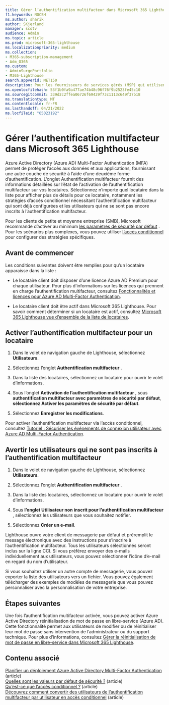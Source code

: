 ```yaml
---
title: Gérer l’authentification multifacteur dans Microsoft 365 Lighthouse
f1.keywords: NOCSH
ms.author: sharik
author: SKjerland
manager: scotv
audience: Admin
ms.topic: article
ms.prod: microsoft-365-lighthouse
ms.localizationpriority: medium
ms.collection:
- M365-subscription-management
- Adm_O365
ms.custom:
- AdminSurgePortfolio
- M365-Lighthouse
search.appverid: MET150
description: Pour les fournisseurs de services gérés (MSP) qui utilisent Microsoft 365 Lighthouse, découvrez comment gérer l’authentification multifacteur.
ms.openlocfilehash: 53f1b0fa9a477ae74b48c96f76f9b2523fe45c10
ms.sourcegitcommit: 339d2c2ffea06726f69429f73c1113c649f37b18
ms.translationtype: MT
ms.contentlocale: fr-FR
ms.lasthandoff: 04/21/2022
ms.locfileid: "65023192"
---
```

# <a name="manage-multifactor-authentication-in-microsoft-365-lighthouse"></a>Gérer l’authentification multifacteur dans Microsoft 365 Lighthouse

Azure Active Directory (Azure AD) Multi-Factor Authentication (MFA) permet de protéger l’accès aux données et aux applications, fournissant une autre couche de sécurité à l’aide d’une deuxième forme d’authentification. L’onglet Authentification multifacteur fournit des informations détaillées sur l’état de l’activation de l’authentification multifacteur sur vos locataires. Sélectionnez n’importe quel locataire dans la liste pour afficher plus de détails pour ce locataire, notamment les stratégies d’accès conditionnel nécessitant l’authentification multifacteur qui sont déjà configurées et les utilisateurs qui ne se sont pas encore inscrits à l’authentification multifacteur.

Pour les clients de petite et moyenne entreprise (SMB), Microsoft recommande d’activer au minimum [les paramètres de sécurité par défaut](/azure/active-directory/fundamentals/concept-fundamentals-security-defaults) . Pour les scénarios plus complexes, vous pouvez utiliser [l’accès conditionnel](/azure/active-directory/conditional-access/overview) pour configurer des stratégies spécifiques.

## <a name="before-you-begin"></a>Avant de commencer

Les conditions suivantes doivent être remplies pour qu’un locataire apparaisse dans la liste :

- Le locataire client doit disposer d’une licence Azure AD Premium pour chaque utilisateur. Pour plus d’informations sur les licences qui prennent en charge l’authentification multifacteur, consultez [Fonctionnalités et licences pour Azure AD Multi-Factor Authentication](/azure/active-directory/authentication/concept-mfa-licensing).

- Le locataire client doit être actif dans Microsoft 365 Lighthouse. Pour savoir comment déterminer si un locataire est actif, consultez [Microsoft 365 Lighthouse vue d’ensemble de la liste de locataires](/microsoft-365/lighthouse/m365-lighthouse-tenant-list-overview).

## <a name="enable-mfa-for-a-tenant"></a>Activer l’authentification multifacteur pour un locataire

1. Dans le volet de navigation gauche de Lighthouse, sélectionnez **Utilisateurs**.

2. Sélectionnez l’onglet **Authentification multifacteur** .

3. Dans la liste des locataires, sélectionnez un locataire pour ouvrir le volet d’informations.

4. Sous l’onglet **Activation de l’authentification multifacteur** , sous **authentification multifacteur avec paramètres de sécurité par défaut**, **sélectionnez Activer les paramètres de sécurité par défaut**.

5. Sélectionnez **Enregistrer les modifications**.

Pour activer l’authentification multifacteur via l’accès conditionnel, consultez [Tutoriel : Sécuriser les événements de connexion utilisateur avec Azure AD Multi-Factor Authentication](/azure/active-directory/authentication/tutorial-enable-azure-mfa).

## <a name="notify-users-who-arent-registered-for-mfa"></a>Avertir les utilisateurs qui ne sont pas inscrits à l’authentification multifacteur

1. Dans le volet de navigation gauche de Lighthouse, sélectionnez **Utilisateurs**.

2. Sélectionnez l’onglet **Authentification multifacteur** .

3. Dans la liste des locataires, sélectionnez un locataire pour ouvrir le volet d’informations.

4. Sous **l’onglet Utilisateur non inscrit pour l’authentification multifacteur** , sélectionnez les utilisateurs que vous souhaitez notifier.

5. Sélectionnez **Créer un e-mail**.

Lighthouse ouvre votre client de messagerie par défaut et préremplit le message électronique avec des instructions pour s’inscrire à l’authentification multifacteur. Tous les utilisateurs sélectionnés seront inclus sur la ligne CCI. Si vous préférez envoyer des e-mails individuellement aux utilisateurs, vous pouvez sélectionner l’icône d’e-mail en regard du nom d’utilisateur.

Si vous souhaitez utiliser un autre compte de messagerie, vous pouvez exporter la liste des utilisateurs vers un fichier. Vous pouvez également télécharger des exemples de modèles de messagerie que vous pouvez personnaliser avec la personnalisation de votre entreprise.

## <a name="next-steps"></a>Étapes suivantes

Une fois l’authentification multifacteur activée, vous pouvez activer Azure Active Directory réinitialisation de mot de passe en libre-service (Azure AD). Cette fonctionnalité permet aux utilisateurs de modifier ou de réinitialiser leur mot de passe sans intervention de l’administrateur ou du support technique. Pour plus d’informations, consultez [Gérer la réinitialisation de mot de passe en libre-service dans Microsoft 365 Lighthouse](m365-lighthouse-manage-sspr.md).

## <a name="related-content"></a>Contenu associé

[Planifier un déploiement Azure Active Directory Multi-Factor Authentication](/azure/active-directory/authentication/howto-mfa-getstarted) (article)\
[Quelles sont les valeurs par défaut de sécurité ?](/azure/active-directory/fundamentals/concept-fundamentals-security-defaults) (article)\
[Qu’est-ce que l’accès conditionnel ?](/azure/active-directory/conditional-access/overview) (article)\
[Découvrez comment convertir des utilisateurs de l’authentification multifacteur par utilisateur en accès conditionnel](/azure/active-directory/authentication/howto-mfa-getstarted#convert-users-from-per-user-mfa-to-conditional-access-based-mfa) (article)
